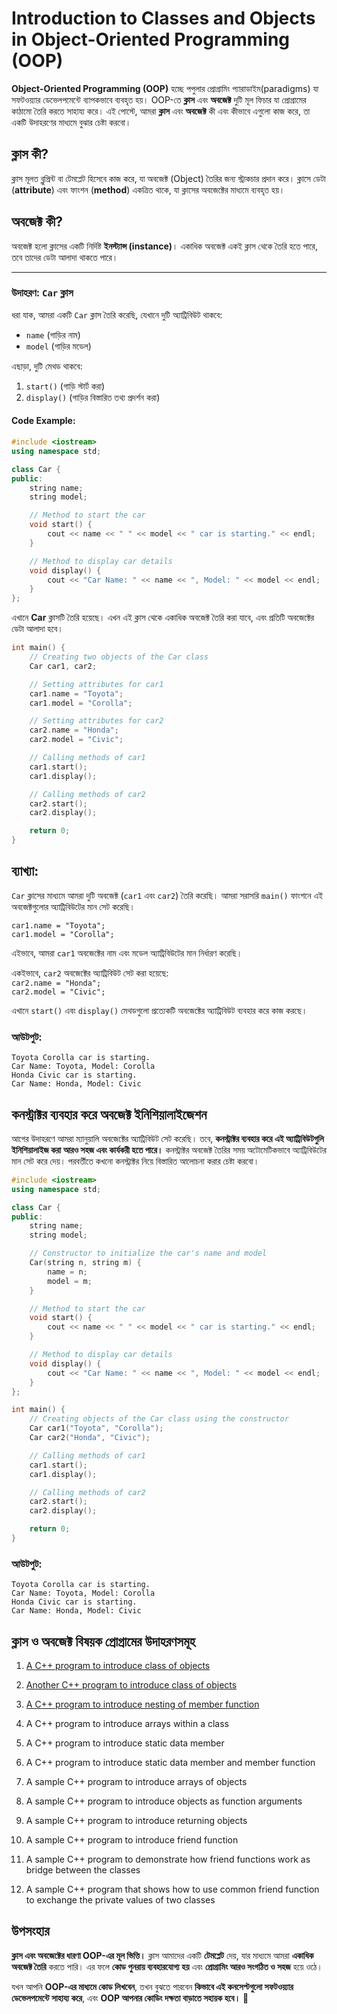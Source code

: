 # Introduction to Classes and Objects in Object-Oriented Programming (OOP)

**Object-Oriented Programming (OOP)** হচ্ছে পপুলার প্রোগ্রামিং প্যারাডাইম(paradigms) যা সফটওয়্যার ডেভেলপমেন্টে ব্যাপকভাবে ব্যবহৃত হয়। OOP-তে **ক্লাস** এবং **অবজেক্ট** দুটি মূল ফিচার যা প্রোগ্রামের কাঠামো তৈরি করতে সাহায্য করে। এই পোস্টে, আমরা **ক্লাস** এবং **অবজেক্ট** কী এবং কীভাবে এগুলো কাজ করে, তা একটি উদাহরণের মাধ্যমে বুঝার চেষ্টা করবো।

## ক্লাস কী?
ক্লাস মূলত ব্লুপ্রিন্ট বা টেমপ্লেট হিসেবে কাজ করে, যা অবজেক্ট (Object) তৈরির জন্য স্ট্রাকচার প্রদান করে। ক্লাসে ডেটা (**attribute**) এবং ফাংশন (**method**) একত্রিত থাকে, যা ক্লাসের অবজেক্টের মাধ্যমে ব্যবহৃত হয়।

## অবজেক্ট কী?
অবজেক্ট হলো ক্লাসের একটি নির্দিষ্ট **ইনস্ট্যান্স (instance)**। একাধিক অবজেক্ট একই ক্লাস থেকে তৈরি হতে পারে, তবে তাদের ডেটা আলাদা থাকতে পারে।

---

### উদাহরণ: `Car` ক্লাস
ধরা যাক, আমরা একটি `Car` ক্লাস তৈরি করেছি, যেখানে দুটি অ্যাট্রিবিউট থাকবে:  
- `name` (গাড়ির নাম)  
- `model` (গাড়ির মডেল)  

এছাড়া, দুটি মেথড থাকবে:  
1. `start()` (গাড়ি স্টার্ট করা)  
2. `display()` (গাড়ির বিস্তারিত তথ্য প্রদর্শন করা)  

#### Code Example:
```cpp
#include <iostream>
using namespace std;

class Car {
public:
    string name;
    string model;

    // Method to start the car
    void start() {
        cout << name << " " << model << " car is starting." << endl;
    }

    // Method to display car details
    void display() {
        cout << "Car Name: " << name << ", Model: " << model << endl;
    }
};
```

এখানে **Car** ক্লাসটি তৈরি হয়েছে। এখন এই ক্লাস থেকে একাধিক অবজেক্ট তৈরি করা যাবে, এবং প্রতিটি অবজেক্টের ডেটা আলাদা হবে।

```cpp
int main() {
    // Creating two objects of the Car class
    Car car1, car2;

    // Setting attributes for car1
    car1.name = "Toyota";
    car1.model = "Corolla";

    // Setting attributes for car2
    car2.name = "Honda";
    car2.model = "Civic";

    // Calling methods of car1
    car1.start();
    car1.display();

    // Calling methods of car2
    car2.start();
    car2.display();

    return 0;
}

```
## ব্যাখ্যা:
`Car` ক্লাসের মাধ্যমে আমরা দুটি অবজেক্ট (`car1` এবং `car2`) তৈরি করেছি। আমরা সরাসরি `main()` ফাংশনে এই অবজেক্টগুলোর অ্যাট্রিবিউটের মান সেট করেছি।


`car1.name = "Toyota";`  
`car1.model = "Corolla";`  

এইভাবে, আমরা `car1` অবজেক্টের নাম এবং মডেল অ্যাট্রিবিউটের মান নির্ধারণ করেছি।  

একইভাবে, `car2` অবজেক্টের অ্যাট্রিবিউট সেট করা হয়েছে:  
`car2.name = "Honda";`  
`car2.model = "Civic";`  

এখানে `start()` এবং `display()` মেথডগুলো প্রত্যেকটি অবজেক্টের অ্যাট্রিবিউট ব্যবহার করে কাজ করছে।

### আউটপুট:
```plaintext
Toyota Corolla car is starting.
Car Name: Toyota, Model: Corolla
Honda Civic car is starting.
Car Name: Honda, Model: Civic
```

## কনস্ট্রাক্টর ব্যবহার করে অবজেক্ট ইনিশিয়ালাইজেশন

আগের উদাহরণে আমরা ম্যানুয়ালি অবজেক্টের অ্যাট্রিবিউট সেট করেছি। তবে, **কনস্ট্রাক্টর ব্যবহার করে এই অ্যাট্রিবিউটগুলি ইনিশিয়ালাইজ করা আরও সহজ এবং কার্যকরী হতে পারে।** কনস্ট্রাক্টর অবজেক্ট তৈরির সময় অটোমেটিকভাবে অ্যাট্রিবিউটের মান সেট করে দেয়। পরবর্তীতে কখনো কনস্ট্রাক্টর নিয়ে বিস্তারিত আলোচনা করার চেষ্টা করবো।

```cpp
#include <iostream>
using namespace std;

class Car {
public:
    string name;
    string model;

    // Constructor to initialize the car's name and model
    Car(string n, string m) {
        name = n;
        model = m;
    }

    // Method to start the car
    void start() {
        cout << name << " " << model << " car is starting." << endl;
    }

    // Method to display car details
    void display() {
        cout << "Car Name: " << name << ", Model: " << model << endl;
    }
};

int main() {
    // Creating objects of the Car class using the constructor
    Car car1("Toyota", "Corolla");
    Car car2("Honda", "Civic");

    // Calling methods of car1
    car1.start();
    car1.display();

    // Calling methods of car2
    car2.start();
    car2.display();

    return 0;
}
```

### আউটপুট:
```plaintext
Toyota Corolla car is starting.
Car Name: Toyota, Model: Corolla
Honda Civic car is starting.
Car Name: Honda, Model: Civic
```

## ক্লাস ও অবজেক্ট বিষয়ক প্রোগ্রামের উদাহরণসমূহ

1. [A C++ program to introduce class of objects](https://github.com/Nirob-Barman/Object-Oriented-Programming/blob/main/Chapter-5-Classes-and-Objects/001-a-c%2B%2B-program-to-introduce-class-of-objects.cpp)

2. [Another C++ program to introduce class of objects](https://github.com/Nirob-Barman/Object-Oriented-Programming/blob/main/Chapter-5-Classes-and-Objects/002-a-c%2B%2B-program-to-introduce-class-of-objects.cpp)

3. [A C++ program to introduce nesting of member function](https://github.com/Nirob-Barman/Object-Oriented-Programming/blob/main/Chapter-5-Classes-and-Objects/003-a-c%2B%2B-program-to-introduce-nesting-of-member-function.cpp)

4. A C++ program to introduce arrays within a class

5. A C++ program to introduce static data member

6. A C++ program to introduce static data member and member function

7. A sample C++ program to introduce arrays of objects

8. A sample C++ program to introduce objects as function arguments

9. A sample C++ program to introduce returning objects

10. A sample C++ program to introduce friend function

11. A sample C++ program to demonstrate how friend functions work as bridge between the classes

12. A sample C++ program that shows how to use common friend function to exchange the private values of two classes

## উপসংহার

**ক্লাস এবং অবজেক্টের ধারণা OOP-এর মূল ভিত্তি।** ক্লাস আমাদের একটি **টেমপ্লেট** দেয়, যার মাধ্যমে আমরা **একাধিক অবজেক্ট তৈরি** করতে পারি। এর ফলে **কোড পুনরায় ব্যবহারযোগ্য হয়** এবং **প্রোগ্রামিং আরও সংগঠিত ও সহজ** হয়ে ওঠে।  

যখন আপনি **OOP-এর মাধ্যমে কোড লিখবেন**, তখন বুঝতে পারবেন **কিভাবে এই কনসেপ্টগুলো সফটওয়্যার ডেভেলপমেন্টে সাহায্য করে**, এবং **OOP আপনার কোডিং দক্ষতা বাড়াতে সহায়ক হবে।** 🚀
